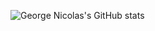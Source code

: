 ![George Nicolas's GitHub stats](https://github-readme-stats.vercel.app/api?username=dev-georgenicolas&show_icons=true&theme=transparent)
